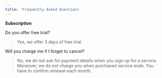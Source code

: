 ```yaml
---
title: 'Frequently Asked Questions'
---
```


**Subscription**

Do you offer free trial?
> Yes, we offer 3 days of free trial.

Will you charge me if I forget to cancel?
> No, we do not ask for payment details when you sign up for a service.
Moreover, we do not charge you when purchased service ends. You have to confirm renewal each month.